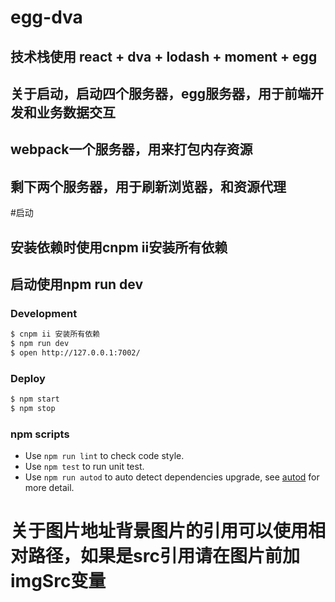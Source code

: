 # egg-dva


## 技术栈使用  react + dva + lodash + moment + egg 

## 关于启动，启动四个服务器，egg服务器，用于前端开发和业务数据交互
## webpack一个服务器，用来打包内存资源
## 剩下两个服务器，用于刷新浏览器，和资源代理

#启动

## 安装依赖时使用cnpm ii安装所有依赖

## 启动使用npm run dev

### Development

```bash
$ cnpm ii 安装所有依赖
$ npm run dev
$ open http://127.0.0.1:7002/
```

### Deploy

```bash
$ npm start
$ npm stop
```

### npm scripts

- Use `npm run lint` to check code style.
- Use `npm test` to run unit test.
- Use `npm run autod` to auto detect dependencies upgrade, see [autod](https://www.npmjs.com/package/autod) for more detail.

# 关于图片地址背景图片的引用可以使用相对路径，如果是src引用请在图片前加imgSrc变量